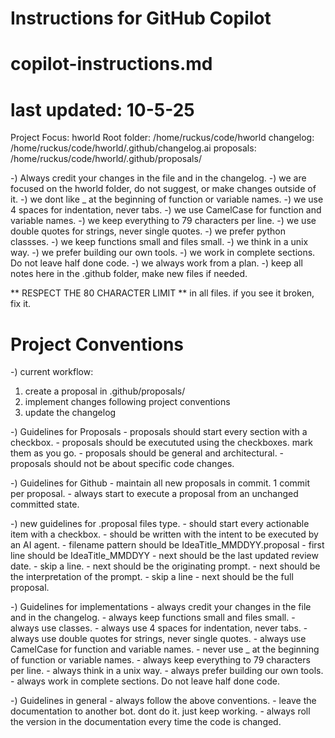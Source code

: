 # Instructions for GitHub Copilot
# copilot-instructions.md
# last updated: 10-5-25

Project Focus: hworld
Root folder: /home/ruckus/code/hworld
changelog: /home/ruckus/code/hworld/.github/changelog.ai
proposals: /home/ruckus/code/hworld/.github/proposals/


-) Always credit your changes in the file and in the changelog.
-) we are focused on the hworld folder, do not suggest, or make changes outside of it.
-) we dont like _ at the beginning of function or variable names.
-) we use 4 spaces for indentation, never tabs.
-) we use CamelCase for function and variable names.
-) we keep everything to 79 characters per line.
-) we use double quotes for strings, never single quotes.
-) we prefer python classses.
-) we keep functions small and files small.
-) we think in a unix way.
-) we prefer building our own tools.
-) we work in complete sections. Do not leave half done code.
-) we always work from a plan.
-) keep all notes here in the .github folder, make new files if needed.

** RESPECT THE 80 CHARACTER LIMIT ** in all files. if you see it broken, fix it.

# Project Conventions
-) current workflow:
   1. create a proposal in .github/proposals/
   2. implement changes following project conventions
   3. update the changelog

-) Guidelines for Proposals
    - proposals should start every section with a checkbox.
    - proposals should be execututed using the checkboxes. mark them as you go.
    - proposals should be general and architectural.
    - proposals should not be about specific code changes.

-) Guidelines for Github
    - maintain all new proposals in commit. 1 commit per proposal.
    - always start to execute a proposal from an unchanged committed state.

-) new guidelines for .proposal files type.
    - should start every actionable item with a checkbox.
    - should be written with the intent to be executed by an AI agent.
    - filename pattern should be IdeaTitle_MMDDYY.proposal
    - first line should be IdeaTitle_MMDDYY
    - next should be the last updated review date.
    - skip a line.
    - next should be the originating prompt.
    - next should be the interpretation of the prompt.
    - skip a line
    - next should be the full proposal.

-) Guidelines for implementations
    - always credit your changes in the file and in the changelog.
    - always keep functions small and files small.
    - always use classes.
    - always use 4 spaces for indentation, never tabs.
    - always use double quotes for strings, never single quotes.
    - always use CamelCase for function and variable names.
    - never use _ at the beginning of function or variable names.
    - always keep everything to 79 characters per line.
    - always think in a unix way.
    - always prefer building our own tools.
    - always work in complete sections. Do not leave half done code.

-) Guidelines in general
    - always follow the above conventions.
    - leave the documentation to another bot. dont do it. just keep working.
    - always roll the version in the documentation every time the code is changed.
